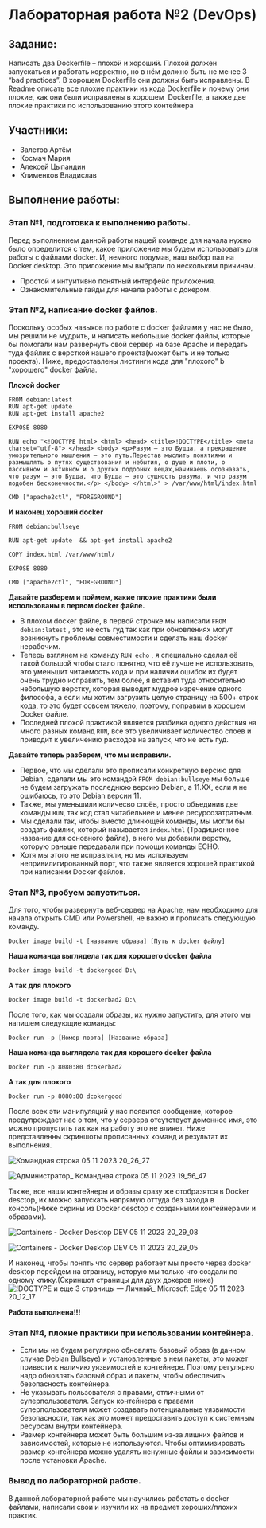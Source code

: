 # Лабораторная работа №2 (DevOps)
## Задание: 
Написать два Dockerfile – плохой и хороший. Плохой должен запускаться и работать корректно, но в нём должно быть не менее 3 “bad practices”. В хорошем Dockerfile они должны быть исправлены. В Readme описать все плохие практики из кода Dockerfile и почему они плохие, как они были исправлены в хорошем  Dockerfile, а также две плохие практики по использованию этого контейнера
## Участники:
- Залетов Артём 
- Космач Мария
- Алексей Цыпандин
- Клименков Владислав
## Выполнение работы:
### Этап №1, подготовка к выполнению работы.
Перед выполнением данной работы нашей команде для начала нужно было определится с тем, какое приложение мы будем использовать для работы с файлами docker. И, немного подумав, наш выбор пал на Docker desktop. Это приложение мы выбрали по нескольким причинам.
- Простой и интуитивно понятный интерфейс приложения.
- Ознакомительные гайды для начала работы с докером.
### Этап №2, написание docker файлов.
Поскольку особых навыков по работе с docker файлами у нас не было, мы решили не мудрить, и написать небольшие docker файлы, которые бы помогали нам развернуть свой сервер на базе Apache и передать туда файлик с версткой нашего проекта(может быть и не только проекта). Ниже, предоставлены листинги кода для "плохого" b "хорошего" docker файла.

__Плохой docker__

```
FROM debian:latest
RUN apt-get update
RUN apt-get install apache2

EXPOSE 8080

RUN echo "<!DOCTYPE html> <html> <head> <title>!DOCTYPE</title> <meta charset="utf-8"> </head> <body> <p>Разум — это Будда, а прекращение умозрительного мышления — это путь.Перестав мыслить понятиями и размышлять о путях существования и небытия, о душе и плоти, о пассивном и активном и о других подобных вещах,начинаешь осознавать, что разум — это Будда, что Будда — это сущность разума, и что разум подобен бесконечности.</p> </body> </html>" > /var/www/html/index.html

CMD ["apache2ctl", "FOREGROUND"]
```
__И наконец хороший docker__
```
FROM debian:bullseye

RUN apt-get update  && apt-get install apache2  

COPY index.html /var/www/html/

EXPOSE 8080

CMD ["apache2ctl", "FOREGROUND"]
```

__Давайте разберем и поймем, какие плохие практики  были использованы в первом docker файле.__

- В плохом docker файле, в первой строчке мы написали `FROM debian:latest` , это не есть гуд так как при обновлениях могут возникнуть проблемы совместимости и сделать наш docker нерабочим.
- Теперь взглянем на команду `RUN echo` , я специально сделал её такой большой чтобы стало понятно, что её лучше не использовать, это уменьшит читаемость кода и при наличии ошибок их будет очень трудно исправить, тем более, я вставил туда относительно небольшую верстку, которая выводит мудрое изречение одного философа, а если мы хотим загрузить целую страницу на 500+ строк кода, то это будет совсем тяжело, поэтому, поправим в хорошем Docker файле.
- Последней плохой практикой является разбивка одного действия на много разных команд `RUN`, все это увеличивает количество слоев и приводит к увеличению расходов на запуск, что не есть гуд.

__Давайте теперь разберем, что мы исправили.__

- Первое, что мы сделали это прописали конкретную версию для Debian, сделали мы это командой `FROM debian:bullseye` мы больше не будем загружать последнюю версию Debian, а 11.XX, если я не ошибаюсь, то это Debian версии 11.
- Также, мы уменьшили количесво слоёв, просто объединив две команды `RUN`, так код стал читабельнее и менее ресурсозатратным.
- Мы сделали так, чтобы вместо длинющей команды, мы могли бы создать файлик, который называется `index.html` (Традиционное название для основного файла), в него мы добавили верстку, которую раньше передавали при помощи команды ECHO.
- Хотя мы этого не исправляли, но мы используем непривилигированный порт, что также является хорошей практикой при написании Docker файлов.
### Этап №3, пробуем запуститься.
Для того, чтобы развернуть веб-сервер на Apache, нам необходимо для начала открыть CMD или Powershell, не важно и прописать следующую команду.

`Docker image build -t [название образа] [Путь к docker файлу]`

__Наша команда выглядела так для хорошего docker файла__

`Docker image build -t dockergood D:\`

__А так для плохого__

`Docker image build -t dockerbad2 D:\`

После того, как мы создали образы, их нужно запустить, для этого мы напишем следующие команды:

`Docker run -p [Номер порта] [Название образа]`

__Наша команда выглядела так для хорошего docker файла__

`Docker run -p 8080:80 dcokerbad2`

__А так для плохого__

`Docker run -p 8080:80 dcokergood`

После всех эти манипуляций у нас появится сообщение, которое предупреждает нас о том, что у сервера отсутствует доменное имя, это можно пропустить так как на работу это не влияет. Ниже представленны скриншоты прописанных команд и результат их выполнения.


![Командная строка 05 11 2023 20_26_27](https://github.com/ARTEMIDA7736/lab-2-Oblachnie-voiny/assets/112976222/17b8f964-a12b-4772-8226-d51ddb2cf05b)

![Администратор_ Командная строка 05 11 2023 19_56_47](https://github.com/ARTEMIDA7736/lab-2-Oblachnie-voiny/assets/112976222/3b9658fd-2b5f-41cd-b139-e69e896e2cf1)

Также, все наши контейнеры и образы сразу же отобразятся в Docker desctop, их можно запускать напрямую оттуда без захода в консоль(Ниже скрины из Docker desctop c созданными контейнерами и образами).

![Containers - Docker Desktop  DEV  05 11 2023 20_29_08](https://github.com/ARTEMIDA7736/lab-2-Oblachnie-voiny/assets/112976222/7d082be0-7b3e-4a22-81c3-035525187680)

![Containers - Docker Desktop  DEV  05 11 2023 20_29_05](https://github.com/ARTEMIDA7736/lab-2-Oblachnie-voiny/assets/112976222/a149cc2a-7582-4b1d-875b-b803ff8252fb)

И наконец, чтобы понять что сервер работает мы просто через docker desktop перейдем на страницу, которую мы только что создали по одному клику.(Скриншот страницы для двух докеров ниже)
![!DOCTYPE и еще 3 страницы — Личный_ Microsoft​ Edge 05 11 2023 20_12_17](https://github.com/ARTEMIDA7736/lab-2-Oblachnie-voiny/assets/112976222/fef2589a-7239-41a1-ae9d-49c2cf5a070c)

__Работа выполнена!!!__
### Этап №4, плохие практики при использовании контейнера.
- Если мы не будем регулярно обновлять базовый образ (в данном случае Debian Bullseye) и установленные в нем пакеты, это может привести к наличию уязвимостей в контейнере. Поэтому регулярно надо обновлять базовый образ и пакеты, чтобы обеспечить безопасность контейнера.
- Не указывать пользователя с правами, отличными от суперпользователя. Запуск контейнера с правами суперпользователя может создавать потенциальные уязвимости безопасности, так как это может предоставить доступ к системным ресурсам внутри контейнера.
- Размер контейнера может быть большим из-за лишних файлов и зависимостей, которые не используются. Чтобы оптимизировать размер контейнера можно удалять ненужные файлы и зависимости после установки Apache.
  

### Вывод по лабораторной работе.

В данной лабораторной работе мы научились работать с docker файлами, написали свои и изучили их на предмет хороших/плохих практик.

